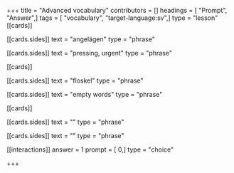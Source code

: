 +++
title = "Advanced vocabulary"
contributors = []
headings = [ "Prompt", "Answer",]
tags = [ "vocabulary", "target-language:sv",]
type = "lesson"
[[cards]]

[[cards.sides]]
text = "angelägen"
type = "phrase"

[[cards.sides]]
text = "pressing, urgent"
type = "phrase"

[[cards]]

[[cards.sides]]
text = "floskel"
type = "phrase"

[[cards.sides]]
text = "empty words"
type = "phrase"

[[cards]]

[[cards.sides]]
text = ""
type = "phrase"

[[cards.sides]]
text = ""
type = "phrase"

[[interactions]]
answer = 1
prompt = [ 0,]
type = "choice"

+++
